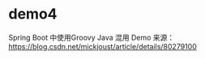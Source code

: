 # demo4

Spring Boot 中使用Groovy Java 混用 Demo
来源：https://blog.csdn.net/mickjoust/article/details/80279100
